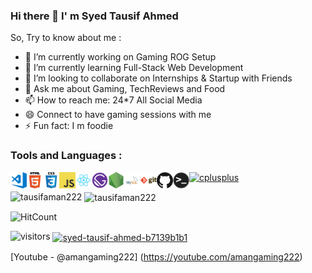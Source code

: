 ### Hi there 👋 I' m Syed Tausif Ahmed

<!--
**tausifaman222/tausifaman222** is a ✨ _special_ ✨ repository because its `README.md` (this file) appears on your GitHub profile.
-->
So, Try to know about me : 

- 🔭 I’m currently working on Gaming ROG Setup
- 🌱 I’m currently learning Full-Stack Web Development
- 👯 I’m looking to collaborate on Internships & Startup with Friends
- 💬 Ask me about Gaming, TechReviews and Food
- 📫 How to reach me: 24*7 All Social Media
- 😄 Connect to have gaming sessions with me
- ⚡ Fun fact: I m foodie 

### Tools and Languages : 
<a href="https://www.w3schools.com/cpp/" target="_blank"> <img src="https://github.com/isocpp/logos/blob/master/cpp_logo.svg" alt="cplusplus" width="40" height="40"/> </a>
<img align="left" alt="Visual Studio Code" width="26px" src="https://raw.githubusercontent.com/github/explore/80688e429a7d4ef2fca1e82350fe8e3517d3494d/topics/visual-studio-code/visual-studio-code.png" />
<img align="left" alt="HTML5" width="26px" src="https://raw.githubusercontent.com/github/explore/80688e429a7d4ef2fca1e82350fe8e3517d3494d/topics/html/html.png" />
<img align="left" alt="CSS3" width="26px" src="https://raw.githubusercontent.com/github/explore/80688e429a7d4ef2fca1e82350fe8e3517d3494d/topics/css/css.png" />
<img align="left" alt="JavaScript" width="26px" src="https://raw.githubusercontent.com/github/explore/80688e429a7d4ef2fca1e82350fe8e3517d3494d/topics/javascript/javascript.png" />
<img align="left" alt="React" width="26px" src="https://raw.githubusercontent.com/github/explore/80688e429a7d4ef2fca1e82350fe8e3517d3494d/topics/react/react.png" />
<img align="left" alt="Gatsby" width="26px" src="https://raw.githubusercontent.com/github/explore/e94815998e4e0713912fed477a1f346ec04c3da2/topics/gatsby/gatsby.png" />
<img align="left" alt="Node.js" width="26px" src="https://raw.githubusercontent.com/github/explore/80688e429a7d4ef2fca1e82350fe8e3517d3494d/topics/nodejs/nodejs.png" />
<img align="left" alt="MySQL" width="26px" src="https://raw.githubusercontent.com/github/explore/80688e429a7d4ef2fca1e82350fe8e3517d3494d/topics/mysql/mysql.png" />
<img align="left" alt="Git" width="26px" src="https://raw.githubusercontent.com/github/explore/80688e429a7d4ef2fca1e82350fe8e3517d3494d/topics/git/git.png" />
<img align="left" alt="GitHub" width="26px" src="https://raw.githubusercontent.com/github/explore/78df643247d429f6cc873026c0622819ad797942/topics/github/github.png" />
<img align="left" alt="Terminal" width="26px" src="https://raw.githubusercontent.com/github/explore/80688e429a7d4ef2fca1e82350fe8e3517d3494d/topics/terminal/terminal.png" />
</br>
<p><img align="left" src="https://github-readme-stats.vercel.app/api/top-langs?username=tausifaman222&show_icons=true&locale=en&layout=compact" alt="tausifaman222" /></p>

<p>&nbsp;<img align="center" src="https://github-readme-stats.vercel.app/api?username=tausifaman222&show_icons=true&locale=en" alt="tausifaman222" /></p>

<!--START_SECTION:waka-->
<!---<!--END_SECTION:waka-->
![HitCount](http://hits.dwyl.com/tausifaman222/tausifaman222.svg)

![visitors](https://visitor-badge.glitch.me/badge?page_id=tausifaman222.tausifaman222)
<a href="https://linkedin.com/in/syed-tausif-ahmed-b7139b1b1" target="blank"><img align="center" src="https://cdn.jsdelivr.net/npm/simple-icons@3.0.1/icons/linkedin.svg" alt="syed-tausif-ahmed-b7139b1b1" height="30" width="40" /></a>

[Youtube - @amangaming222]
(https://youtube.com/amangaming222)
